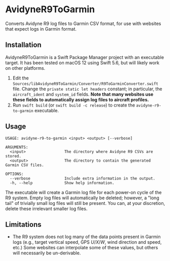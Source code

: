 # AvidyneR9ToGarmin

Converts Avidyne R9 log files to Garmin CSV format, for use with websites that
expect logs in Garmin format.

## Installation

AvidyneR9ToGarmin is a Swift Package Manager project with an executable target.
It has been tested on macOS 12 using Swift 5.6, but will likely work on other
platforms.

1. Edit the `Sources/libAvidyneR9ToGarmin/Converter/R9ToGarminConverter.swift`
   file. Change the `private static let headers` constant; in particular, the
   `aircraft_ident` and `system_id` fields. **Note that many websites use these
   fields to automatically assign log files to aircraft profiles.**
2. Run `swift build` (or `swift build -c release`) to create the
   `avidyne-r9-to-garmin` executable.

## Usage

```
USAGE: avidyne-r9-to-garmin <input> <output> [--verbose]

ARGUMENTS:
  <input>                 The directory where Avidyne R9 CSVs are stored.
  <output>                The directory to contain the generated Garmin CSV files.

OPTIONS:
  --verbose               Include extra information in the output.
  -h, --help              Show help information.
```

The executable will create a Garmin log file for each power-on cycle of the R9
system. Empty log files will automatically be deleted; however, a "long tail" of
trivially small log files will still be present. You can, at your discretion,
delete these irrelevant smaller log files.

## Limitations

- The R9 system does not log many of the data points present in Garmin logs
  (e.g., target vertical speed, GPS _U_/_X_/_W_, wind direction and speed, etc.)
  Some websites can interpolate some of these values, but others will
  necessarily be un-derivable.
